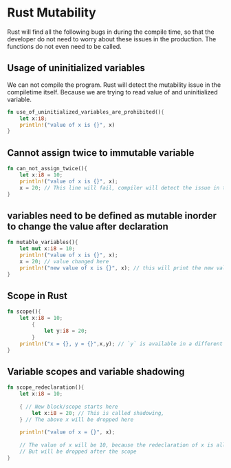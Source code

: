 # Rust Mutability

Rust will find all the following bugs in during the compile time, so that the developer do not need to worry about these 
issues in the production. The functions do not even need to be called.

## Usage of  uninitialized variables

We can not compile the program. Rust will detect the mutability issue in the compiletime itself.
Because we are trying to read value of and uninitialized variable.

```rust
fn use_of_uninitialized_variables_are_prohibited(){
    let x:i8;
    println!("value of x is {}", x)
}
```

## Cannot assign twice to immutable variable

```rust
fn can_not_assign_twice(){
    let x:i8 = 10;
    println!("value of x is {}", x);
    x = 20; // This line will fail, compiler will detect the issue in the compile time.
}
```


## variables need to be defined as mutable inorder to change the value after declaration

```rust
fn mutable_variables(){
    let mut x:i8 = 10;
    println!("value of x is {}", x);
    x = 20; // value changed here
    println!("new value of x is {}", x); // this will print the new value
}
```

## Scope in Rust

```rust
fn scope(){
    let x:i8 = 10;
        {
            let y:i8 = 20;
        }
    println!("x = {}, y = {}",x,y); // `y` is available in a different scope in the same function
}
```

## Variable scopes and variable shadowing

```rust
fn scope_redeclaration(){
    let x:i8 = 10;
    
    { // New block/scope starts here
        let x:i8 = 20; // This is called shadowing,
    } // The above x will be dropped here
    
    println!("value of x = {}", x);
    
    // The value of x will be 10, because the redeclaration of x is allowed in different scope,
    // But will be dropped after the scope
}
```